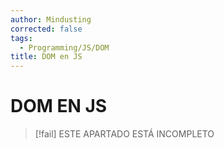 ```yaml
---
author: Mindusting
corrected: false
tags:
  - Programming/JS/DOM
title: DOM en JS
---
```


# DOM EN JS

> [!fail] ESTE APARTADO ESTÁ INCOMPLETO

